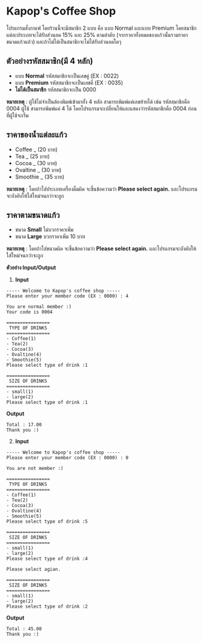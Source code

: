 # Kapop's Coffee Shop

โปรแกรมสั่งกาแฟ โดยร้านนี้จะมีสมาชิก 2 แบบ คือ แบบ Normal และแบบ Premium โดยสมาชิกแต่ละประเภทจะได้รับส่วนลด 15% และ 25% ตามลำดับ (จากราคาทั้งหมดของแก้วนั้นรวมราคาขนาดแก้วแล้ว) และถ้าไม่ได้เป็นสมาชิกจะไม่ได้รับส่วนลดใดๆ 

## ตัวอย่างรหัสสมาชิก(มี 4 หลัก)
* แบบ **Normal** รหัสสมาชิกจะเป็นเลขคู่ (EX : 0022)
* แบบ **Premium** รหัสสมาชิกจะเป็นเลขคี่ (EX : 0035)
* **ไม่ได้เป็นสมาชิก** รหัสสมาชิกจะเป็น 0000

**หมายเหตุ** : ผู้ใช้ไม่จำเป็นต้องพิมพ์เข้ามาทั้ง 4 หลัก สามารถพิมพ์แค่เลขท้ายได้ เช่น รหัสสมาชิกคือ 0004 ผู้ใช้ สามารถพิมพ์แค่ 4 ได้ โดยโปรแกรมจะเปลี่ยนให้และแสดงว่ารหัสสมาชิกคือ 0004 ก่อนที่ผู้ใช้จะเริ่ม

## ราคาของน้ำแต่ละแก้ว
* Coffee   \_ (20 บาท)
* Tea      \_ (25 บาท)
* Cocoa    \_ (30 บาท)
* Ovaltine \_ (30 บาท)
* Smoothie \_ (35 บาท)

**หมายเหตุ** : โดยถ้าใส่ประเภทเครื่องดื่มผิด จะขึ้นข้อความว่า **Please select again.** และโปรแกรมจะบังคับให้ใส่ใหม่จนกว่าจะถูก

## ราคาตามขนาดแก้ว
* ขนาด **Small** ไม่บวกราคาเพิ่ม
* ขนาด **Large** บวกราคาเพิ่ม 10 บาท

**หมายเหตุ** : โดยถ้าใส่ขนาดผิด จะขึ้นข้อความว่า **Please select again.** และโปรแกรมจะบังคับให้ใส่ใหม่จนกว่าจะถูก

**ตัวอย่าง Input/Output**

1. **Input**
```
----- Welcome to Kapop's coffee shop -----
Please enter your member code (EX : 0000) : 4

You are normal member :)
Your code is 0004

================
 TYPE OF DRINKS
================
- Coffee(1)
- Tea(2)
- Cocoa(3)
- Ovaltine(4)
- Smoothie(5)
Please select type of drink :1

================
 SIZE OF DRINKS
================
- small(1)
- large(2)
Please select type of drink :1
```
**Output**
```
Total : 17.00
Thank you :)
```

2. **Input**
```
----- Welcome to Kapop's coffee shop -----
Please enter your member code (EX : 0000) : 0

You are not member :)

================
 TYPE OF DRINKS
================
- Coffee(1)
- Tea(2)
- Cocoa(3)
- Ovaltine(4)
- Smoothie(5)
Please select type of drink :5

================
 SIZE OF DRINKS
================
- small(1)
- large(2)
Please select type of drink :4

Please select agian.

================
 SIZE OF DRINKS
================
- small(1)
- large(2)
Please select type of drink :2
```
**Output**
```
Total : 45.00
Thank you :)
```

